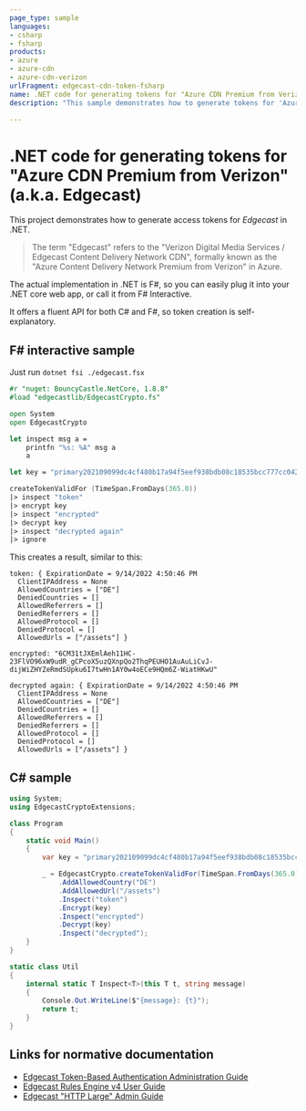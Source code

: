 ```yaml
---
page_type: sample
languages:
- csharp
- fsharp
products:
- azure
- azure-cdn
- azure-cdn-verizon
urlFragment: edgecast-cdn-token-fsharp
name: .NET code for generating tokens for "Azure CDN Premium from Verizon" (a.k.a. Edgecast)
description: "This sample demonstrates how to generate tokens for 'Azure CDN Premium from Verizon', so only authorized parties can download an asset from the CDN."

---
```


# .NET code for generating tokens for "Azure CDN Premium from Verizon" (a.k.a. Edgecast)

This project demonstrates how to generate access tokens for *Edgecast* in .NET.

> The term "Edgecast" refers to the "Verizon Digital Media Services / Edgecast Content Delivery Network CDN", formally known as the "Azure Content Delivery Network Premium from Verizon" in Azure.

The actual implementation in .NET is F#, so you can easily plug it into your .NET core web app, or call it from F# Interactive. 

It offers a fluent API for both C# and F#, so token creation is self-explanatory.

## F# interactive sample

Just run `dotnet fsi ./edgecast.fsx`

```fsharp
#r "nuget: BouncyCastle.NetCore, 1.8.8"
#load "edgecastlib/EdgecastCrypto.fs"

open System
open EdgecastCrypto

let inspect msg a =
    printfn "%s: %A" msg a
    a

let key = "primary202109099dc4cf480b17a94f5eef938bdb08c18535bcc777cc0420c29133d0134d635aa78a1e28f6b883619ed5f920bd3cd79bfe10c42b5d96b7eeb84571ceee4cb51d89"

createTokenValidFor (TimeSpan.FromDays(365.0))
|> inspect "token"
|> encrypt key
|> inspect "encrypted"
|> decrypt key
|> inspect "decrypted again"
|> ignore
```

This creates a result, similar to this:

```text
token: { ExpirationDate = 9/14/2022 4:50:46 PM
  ClientIPAddress = None
  AllowedCountries = ["DE"]
  DeniedCountries = []
  AllowedReferrers = []
  DeniedReferrers = []
  AllowedProtocol = []
  DeniedProtocol = []
  AllowedUrls = ["/assets"] }

encrypted: "6CM31tJXEmlAeh11HC-23FlVO96xW9udR_gCPcoX5uzQXnpQo2ThqPEUHO1AuAuLiCvJ-dijWiZHYZeRmdSUpku6I7twHn1AY0w4oECe9HQm6Z-WiatHKwU"

decrypted again: { ExpirationDate = 9/14/2022 4:50:46 PM
  ClientIPAddress = None
  AllowedCountries = ["DE"]
  DeniedCountries = []
  AllowedReferrers = []
  DeniedReferrers = []
  AllowedProtocol = []
  DeniedProtocol = []
  AllowedUrls = ["/assets"] }
```

## C# sample

```csharp
using System;
using EdgecastCryptoExtensions;

class Program
{
    static void Main()
    {
        var key = "primary202109099dc4cf480b17a94f5eef938bdb08c18535bcc777cc0420c29133d0134d635aa78a1e28f6b883619ed5f920bd3cd79bfe10c42b5d96b7eeb84571ceee4cb51d89";

        _ = EdgecastCrypto.createTokenValidFor(TimeSpan.FromDays(365.0))
            .AddAllowedCountry("DE")
            .AddAllowedUrl("/assets")
            .Inspect("token")
            .Encrypt(key)
            .Inspect("encrypted")
            .Decrypt(key)
            .Inspect("decrypted");
    }
}

static class Util
{
    internal static T Inspect<T>(this T t, string message)
    {
        Console.Out.WriteLine($"{message}: {t}");
        return t;
    }
}
```

## Links for normative documentation

- [Edgecast Token-Based Authentication Administration Guide](https://docs.edgecast.com/pdfs/VDMS_Token-Based_Authentication_Admin_Guide.pdf)
- [Edgecast Rules Engine v4 User Guide](https://docs.edgecast.com/pdfs/VDMS_Rules_Engine_v4_User_Guide.pdf)
- [Edgecast "HTTP Large" Admin Guide](https://docs.edgecast.com/pdfs/VDMS_HTTP_Large_Admin_Guide.pdf)
